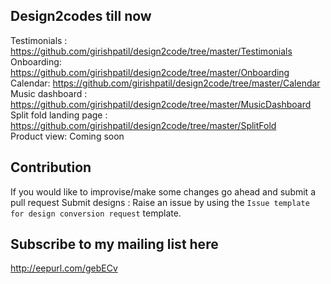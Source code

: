 ## Design2codes till now
Testimonials : https://github.com/girishpatil/design2code/tree/master/Testimonials  
Onboarding: https://github.com/girishpatil/design2code/tree/master/Onboarding  
Calendar: https://github.com/girishpatil/design2code/tree/master/Calendar  
Music dashboard : https://github.com/girishpatil/design2code/tree/master/MusicDashboard  
Split fold landing page : https://github.com/girishpatil/design2code/tree/master/SplitFold  
Product view: Coming soon  

## Contribution
If you would like to improvise/make some changes go ahead and submit a pull request
Submit designs : Raise an issue by using the `Issue template for design conversion request` template.

## Subscribe to my mailing list here
http://eepurl.com/gebECv
